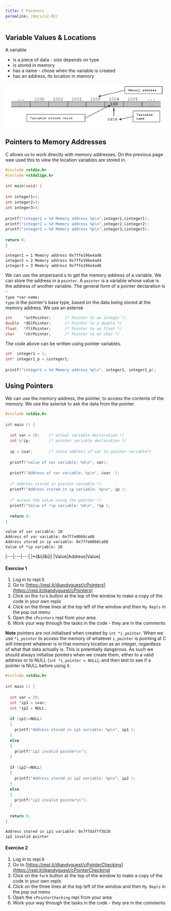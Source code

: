 ```yaml
---
title: C Pointers
permalink: /docs/c2-02/
---
```


## Variable Values & Locations

A variable 
* is a piece of data - size depends on type
* is stored in memory
* has a name - chose when the variable is created
* has an address, its location in memory

<centre><img src="/assets/img/topic3/varinmem.png" alt="Variables, values, address in memory"></centre>

## Pointers to Memory Addresses

C allows us to work directly with memory addresses. On the previous page wee used this to view the location variables are stored in.  

```c
#include <stdio.h>
#include <stdalign.h>

int main(void) {

int integer1=1;
int integer2=2;
int integer3=3;

printf("integer1 = %d Memory address %p\n",integer1,&integer1);
printf("integer2 = %d Memory address %p\n",integer2,&integer2);
printf("integer3 = %d Memory address %p\n",integer3,&integer3);

return 0;
}
```

```console
integer1 = 1 Memory address 0x7ffe196e4ad8
integer2 = 2 Memory address 0x7ffe196e4ad4
integer3 = 3 Memory address 0x7ffe196e4ad0
```

We can use the ampersand `&` to get the memory address of a variable. We can store the address in a `pointer`. A `pointer` is a variable whose value is the address of another variable. The general form of a pointer declaration is -  
`type *var-name;`  
`type` is the pointer's base type, based on the data being stored at the memory address. We use an asterisk 

```c
int     *intPointer;      /* Pointer to an integer */
double  *dblPointer;      /* Pointer to a double */
float   *fltPointer;      /* Pointer to an float */
char    *chrPointer;      /* Pointer to an char */
```

The code above can be written using pointer variables.

```c
int  integer1 = 1;
int* integer1_p = &integer1;

printf("integer1 = %d Memory address %p\n", integer1, integer1_p);
```

## Using Pointers

We can use the memory address, the pointer, to access the contents of the memory. We use the asterisk to ask the data from the pointer. 

```c
#include <stdio.h>

int main () {

  int var = 20;    /* actual variable declaration */
  int \*ip;        /* pointer variable declaration */

  ip = &var;       /* store address of var in pointer variable*/

  printf("value of var variable: %d\n", var);

  printf("Address of var variable: %p\n", &var  );

  /* address stored in pointer variable */
  printf("Address stored in ip variable: %p\n", ip );

  /* access the value using the pointer */
  printf("Value of *ip variable: %d\n", *ip );

  return 0;
}
```

```console
value of var variable: 20
Address of var variable: 0x7ffe00b8ca08
Address stored in ip variable: 0x7ffe00b8ca08
Value of *ip variable: 20
```

|---|---|---|
|*(&i)|&i|i|
|Value|Address|Value|

#### Exercise 1 

1. Log in to repl.it
2. Go to [https://repl.it/@andyguest/cPointers](https://repl.it/@andyguest/cPointers)
3. Click on the `fork` button at the top of the window to make a copy of the code in your own repls
4. Click on the three lines at the top left of the window and then `My Repls` in the pop out menu
5. Open the `cPointers` repl from your area
6. Work your way through the tasks in the code - they are in the comments


**Note** pointers are not initialised when created by `int *i_pointer`. When we use `*i_pointer` to access the memory of whatever `i_pointer` is pointing at C *will* interpret whatever is in that memory location as an integer, regardless of what that data actually is. This is potentially dangerous. As such we should always initialise pointers when we create them, either to a valid address or to NULL (`int *i_pointer = NULL`), and then test to see if a pointer is NULL before using it. 

```c
#include <stdio.h>

int main () {

  int var = 20;       
  int *ip1 = &var;    
  int *ip2 = NULL;

  if (ip1!=NULL)
  {
    printf("Address stored in ip1 variable: %p\n", ip1 );
  }
  else
  {
    printf("ip2 invalid pointer\n");
  }

  if (ip2!=NULL)
  {
    printf("Address stored in ip2 variable: %p\n", ip2 );
  }
  else
  {
    printf("ip2 invalid pointer\n");
  }

  return 0;
}
```

```console
Address stored in ip1 variable: 0x7ffdafff5b28
ip2 invalid pointer
```

#### Exercise 2

1. Log in to repl.it
2. Go to [https://repl.it/@andyguest/cPointerChecking](https://repl.it/@andyguest/cPointerChecking)
3. Click on the `fork` button at the top of the window to make a copy of the code in your own repls
4. Click on the three lines at the top left of the window and then `My Repls` in the pop out menu
5. Open the `cPointerChecking` repl from your area
6. Work your way through the tasks in the code - they are in the comments


